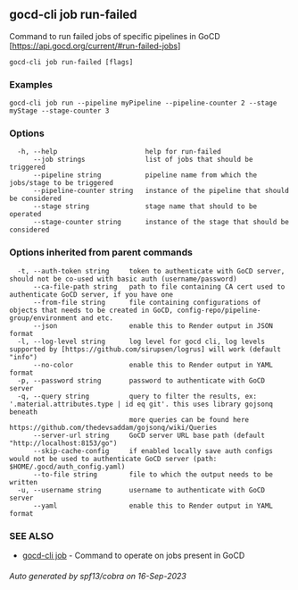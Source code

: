 ## gocd-cli job run-failed

Command to run failed jobs of specific pipelines in GoCD [https://api.gocd.org/current/#run-failed-jobs]

```
gocd-cli job run-failed [flags]
```

### Examples

```
gocd-cli job run --pipeline myPipeline --pipeline-counter 2 --stage myStage --stage-counter 3
```

### Options

```
  -h, --help                      help for run-failed
      --job strings               list of jobs that should be triggered
      --pipeline string           pipeline name from which the jobs/stage to be triggered
      --pipeline-counter string   instance of the pipeline that should be considered
      --stage string              stage name that should to be operated
      --stage-counter string      instance of the stage that should be considered
```

### Options inherited from parent commands

```
  -t, --auth-token string     token to authenticate with GoCD server, should not be co-used with basic auth (username/password)
      --ca-file-path string   path to file containing CA cert used to authenticate GoCD server, if you have one
      --from-file string      file containing configurations of objects that needs to be created in GoCD, config-repo/pipeline-group/environment and etc.
      --json                  enable this to Render output in JSON format
  -l, --log-level string      log level for gocd cli, log levels supported by [https://github.com/sirupsen/logrus] will work (default "info")
      --no-color              enable this to Render output in YAML format
  -p, --password string       password to authenticate with GoCD server
  -q, --query string          query to filter the results, ex: '.material.attributes.type | id eq git'. this uses library gojsonq beneath
                              more queries can be found here https://github.com/thedevsaddam/gojsonq/wiki/Queries
      --server-url string     GoCD server URL base path (default "http://localhost:8153/go")
      --skip-cache-config     if enabled locally save auth configs would not be used to authenticate GoCD server (path: $HOME/.gocd/auth_config.yaml)
      --to-file string        file to which the output needs to be written
  -u, --username string       username to authenticate with GoCD server
      --yaml                  enable this to Render output in YAML format
```

### SEE ALSO

* [gocd-cli job](gocd-cli_job.md)	 - Command to operate on jobs present in GoCD

###### Auto generated by spf13/cobra on 16-Sep-2023
